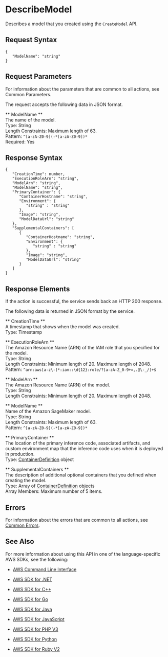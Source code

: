 # DescribeModel<a name="API_DescribeModel"></a>

Describes a model that you created using the `CreateModel` API\.

## Request Syntax<a name="API_DescribeModel_RequestSyntax"></a>

```
{
   "ModelName": "string"
}
```

## Request Parameters<a name="API_DescribeModel_RequestParameters"></a>

For information about the parameters that are common to all actions, see Common Parameters\.

The request accepts the following data in JSON format\.

 ** ModelName **   
The name of the model\.  
Type: String  
Length Constraints: Maximum length of 63\.  
Pattern: `^[a-zA-Z0-9](-*[a-zA-Z0-9])*`   
Required: Yes

## Response Syntax<a name="API_DescribeModel_ResponseSyntax"></a>

```
{
   "CreationTime": number,
   "ExecutionRoleArn": "string",
   "ModelArn": "string",
   "ModelName": "string",
   "PrimaryContainer": { 
      "ContainerHostname": "string",
      "Environment": { 
         "string" : "string" 
      },
      "Image": "string",
      "ModelDataUrl": "string"
   },
   "SupplementalContainers": [ 
      { 
         "ContainerHostname": "string",
         "Environment": { 
            "string" : "string" 
         },
         "Image": "string",
         "ModelDataUrl": "string"
      }
   ]
}
```

## Response Elements<a name="API_DescribeModel_ResponseElements"></a>

If the action is successful, the service sends back an HTTP 200 response\.

The following data is returned in JSON format by the service\.

 ** CreationTime **   
A timestamp that shows when the model was created\.  
Type: Timestamp

 ** ExecutionRoleArn **   
The Amazon Resource Name \(ARN\) of the IAM role that you specified for the model\.  
Type: String  
Length Constraints: Minimum length of 20\. Maximum length of 2048\.  
Pattern: `^arn:aws[a-z\-]*:iam::\d{12}:role/?[a-zA-Z_0-9+=,.@\-_/]+$` 

 ** ModelArn **   
The Amazon Resource Name \(ARN\) of the model\.  
Type: String  
Length Constraints: Minimum length of 20\. Maximum length of 2048\.

 ** ModelName **   
Name of the Amazon SageMaker model\.  
Type: String  
Length Constraints: Maximum length of 63\.  
Pattern: `^[a-zA-Z0-9](-*[a-zA-Z0-9])*` 

 ** PrimaryContainer **   
The location of the primary inference code, associated artifacts, and custom environment map that the inference code uses when it is deployed in production\.   
Type: [ContainerDefinition](API_ContainerDefinition.md) object

 ** SupplementalContainers **   
The description of additional optional containers that you defined when creating the model\.  
Type: Array of [ContainerDefinition](API_ContainerDefinition.md) objects  
Array Members: Maximum number of 5 items\.

## Errors<a name="API_DescribeModel_Errors"></a>

For information about the errors that are common to all actions, see [Common Errors](CommonErrors.md)\.

## See Also<a name="API_DescribeModel_SeeAlso"></a>

For more information about using this API in one of the language\-specific AWS SDKs, see the following:

+  [AWS Command Line Interface](http://docs.aws.amazon.com/goto/aws-cli/sagemaker-2017-07-24/DescribeModel) 

+  [AWS SDK for \.NET](http://docs.aws.amazon.com/goto/DotNetSDKV3/sagemaker-2017-07-24/DescribeModel) 

+  [AWS SDK for C\+\+](http://docs.aws.amazon.com/goto/SdkForCpp/sagemaker-2017-07-24/DescribeModel) 

+  [AWS SDK for Go](http://docs.aws.amazon.com/goto/SdkForGoV1/sagemaker-2017-07-24/DescribeModel) 

+  [AWS SDK for Java](http://docs.aws.amazon.com/goto/SdkForJava/sagemaker-2017-07-24/DescribeModel) 

+  [AWS SDK for JavaScript](http://docs.aws.amazon.com/goto/AWSJavaScriptSDK/sagemaker-2017-07-24/DescribeModel) 

+  [AWS SDK for PHP V3](http://docs.aws.amazon.com/goto/SdkForPHPV3/sagemaker-2017-07-24/DescribeModel) 

+  [AWS SDK for Python](http://docs.aws.amazon.com/goto/boto3/sagemaker-2017-07-24/DescribeModel) 

+  [AWS SDK for Ruby V2](http://docs.aws.amazon.com/goto/SdkForRubyV2/sagemaker-2017-07-24/DescribeModel) 